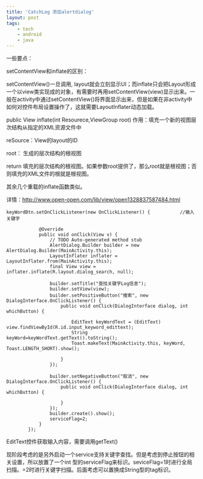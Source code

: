 ```yaml
---
title: 'CatchLog 添加alertdialog'
layout: post
tags:
    - tech
    - android
    - java
---
```


一些要点：

setContentView和inflate的区别：

setContentView()一旦调用, layout就会立刻显示UI；而inflate只会把Layout形成一个以view类实现成的对象，有需要时再用setContentView(view)显示出来。一般在activity中通过setContentView()将界面显示出来，但是如果在非activity中如何对控件布局设置操作了，这就需要LayoutInflater动态加载。

public View inflate(int Resourece,ViewGroup root)
作用：填充一个新的视图层次结构从指定的XML资源文件中

reSource：View的layout的ID

root： 生成的层次结构的根视图

return 填充的层次结构的根视图。如果参数root提供了，那么root就是根视图；否则填充的XML文件的根就是根视图。

其余几个重载的inflate函数类似。

详情：http://www.open-open.com/lib/view/open1328837587484.html

    keyWordBtn.setOnClickListener(new OnClickListener() {           //输入关键字  
                  
                @Override  
                public void onClick(View v) {  
                    // TODO Auto-generated method stub  
                    AlertDialog.Builder builder = new AlertDialog.Builder(MainActivity.this);  
                    LayoutInflater inflater = LayoutInflater.from(MainActivity.this);  
                    final View view = inflater.inflate(R.layout.dialog_search, null);  
                      
                    builder.setTitle("查找关键字Log信息");  
                    builder.setView(view);  
                    builder.setPositiveButton("搜索", new DialogInterface.OnClickListener() {  
                        public void onClick(DialogInterface dialog, int whichButton) {  
      
                            EditText keyWordText = (EditText) view.findViewById(R.id.input_keyword_edittext);  
                            String keyWord=keyWordText.getText().toString();  
                            Toast.makeText(MainActivity.this, keyWord, Toast.LENGTH_SHORT).show();  
                              
                        }  
                    });  
                      
                    builder.setNegativeButton("取消", new DialogInterface.OnClickListener() {  
                        public void onClick(DialogInterface dialog, int whichButton) {  
                          
                        }  
                    });  
                    builder.create().show();  
                    serviceFlag=2;  
                }  
            });  


EditText控件获取输入内容，需要调用getText()

现阶段考虑的是另外启动一个service支持关键字查找。但是考虑到停止按钮的相关设置，所以放置了一个int 型的serviceFlag来标识。seviceFlag=1时进行全局扫描。=2时进行关键字扫描。后面考虑可以置换成String型的tag标识。